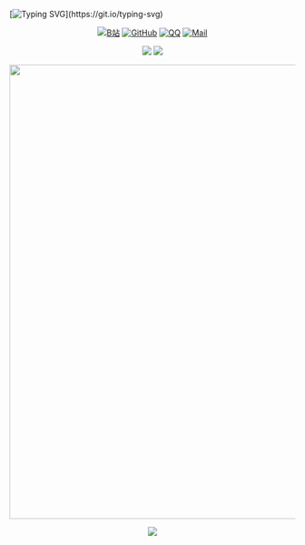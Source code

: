 

[![Typing SVG](https://readme-typing-svg.demolab.com?font=Roboto&weight=800&size=26&pause=1000&width=435&lines=Will+come+to+my+Github+home+page!)](https://git.io/typing-svg)

<p align="center">
  <a href="https://space.bilibili.com/1302624960" target="_blank"><img src="https://img.shields.io/badge/B站-@极客无极-blue.svg?style=flat-square&amp;logo=Bilibili" alt="B站"/></a>
     <a href="https://github.com/InfiniteGeek"><img src="https://img.shields.io/badge/GitHub-@InfiniteGeek-000000.svg?logo=GitHub" alt="GitHub" target="_blank"></a>
      <a href="1781468911"><img src="https://img.shields.io/badge/QQ-1781468911-blue.svg?logo=qq" alt="QQ" target="_blank"></a>
    <a href="1781468911"><img src="https://img.shields.io/badge/Mail-infinitegeek88@gmail.com-red.svg?logo=gmail" alt="Mail" target="_blank"></a>
</p>
<p align="center">
    <img src="https://github-readme-stats.vercel.app/api/top-langs/?username=InfiniteGeek&theme=transparent&hide_border=true&layout=donut-vertical&langs_count=6" style="box-shadow:none !important">
    <img src="https://stats.justsong.cn/api/bilibili/?id=1302624960&lang=zh-CN&theme=dark" style="box-shadow:none !important">
</p>

<img width="800" src="https://github-readme-activity-graph.vercel.app/graph?username=InfiniteGeek&theme=github-compact&hide_border=true&area=true" />


<p align="center">
  <a href="https://skillicons.dev">
    <img src="https://skillicons.dev/icons?i=github,html,java,idea,eclipse,photoshop,powershell" />
  </a>
</p>
